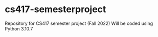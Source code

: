 # cs417-semesterproject
Repository for CS417 semester project (Fall 2022)
Will be coded using Python 3.10.7
